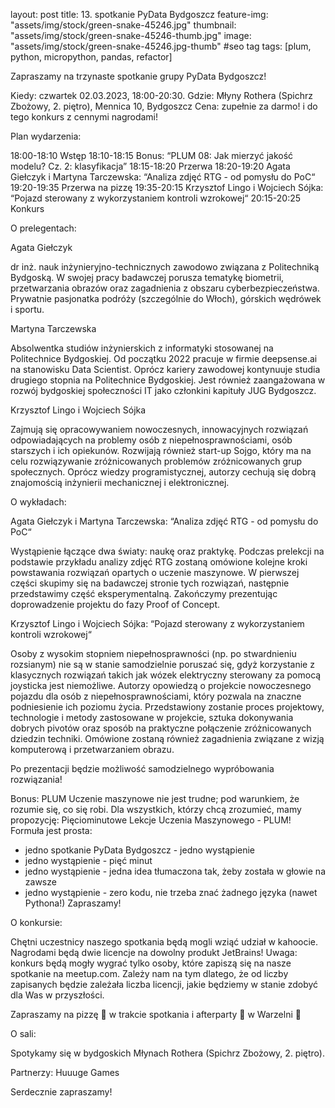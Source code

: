 layout: post
title: 13. spotkanie PyData Bydgoszcz
feature-img: "assets/img/stock/green-snake-45246.jpg"
thumbnail: "assets/img/stock/green-snake-45246-thumb.jpg"
image: "assets/img/stock/green-snake-45246.jpg-thumb" #seo tag
tags: [plum, python, micropython, pandas, refactor]

Zapraszamy na trzynaste spotkanie grupy PyData Bydgoszcz!

Kiedy: czwartek 02.03.2023, 18:00-20:30.
Gdzie: Młyny Rothera (Spichrz Zbożowy, 2. piętro), Mennica 10, Bydgoszcz
Cena: zupełnie za darmo! i do tego konkurs z cennymi nagrodami!

Plan wydarzenia:

18:00-18:10 Wstęp
18:10-18:15 Bonus: “PLUM 08: Jak mierzyć jakość modelu? Cz. 2: klasyfikacja”
18:15-18:20 Przerwa
18:20-19:20 Agata Giełczyk i Martyna Tarczewska: “Analiza zdjęć RTG - od pomysłu do PoC“
19:20-19:35 Przerwa na pizzę
19:35-20:15 Krzysztof Lingo i Wojciech Sójka: “Pojazd sterowany z wykorzystaniem kontroli wzrokowej“
20:15-20:25 Konkurs

O prelegentach:

Agata Giełczyk

dr inż. nauk inżynieryjno-technicznych zawodowo związana z Politechniką Bydgoską. W swojej pracy badawczej porusza tematykę biometrii, przetwarzania obrazów oraz zagadnienia z obszaru cyberbezpieczeństwa. Prywatnie pasjonatka podróży (szczególnie do Włoch), górskich wędrówek i sportu.

Martyna Tarczewska

Absolwentka studiów inżynierskich z informatyki stosowanej na Politechnice Bydgoskiej. Od początku 2022 pracuje w firmie deepsense.ai na stanowisku Data Scientist. Oprócz kariery zawodowej kontynuuje studia drugiego stopnia na Politechnice Bydgoskiej. Jest również zaangażowana w rozwój bydgoskiej społeczności IT jako członkini kapituły JUG Bydgoszcz.

Krzysztof Lingo i Wojciech Sójka

Zajmują się opracowywaniem nowoczesnych, innowacyjnych rozwiązań odpowiadających na problemy osób z niepełnosprawnościami, osób starszych i ich opiekunów. Rozwijają również start-up Sojgo, który ma na celu rozwiązywanie zróżnicowanych problemów zróżnicowanych grup społecznych. Oprócz wiedzy programistycznej, autorzy cechują się dobrą znajomością inżynierii mechanicznej i elektronicznej.

O wykładach:

Agata Giełczyk i Martyna Tarczewska: “Analiza zdjęć RTG - od pomysłu do PoC“

Wystąpienie łączące dwa światy: naukę oraz praktykę. Podczas prelekcji na podstawie przykładu analizy zdjęć RTG zostaną omówione kolejne kroki powstawania rozwiązań opartych o uczenie maszynowe. W pierwszej części skupimy się na badawczej stronie tych rozwiązań, następnie przedstawimy część eksperymentalną. Zakończymy prezentując doprowadzenie projektu do fazy Proof of Concept.

Krzysztof Lingo i Wojciech Sójka: “Pojazd sterowany z wykorzystaniem kontroli wzrokowej“

Osoby z wysokim stopniem niepełnosprawności (np. po stwardnieniu rozsianym) nie są w stanie samodzielnie poruszać się, gdyż korzystanie z klasycznych rozwiązań takich jak wózek elektryczny sterowany za pomocą joysticka jest niemożliwe.
Autorzy opowiedzą o projekcie nowoczesnego pojazdu dla osób z niepełnosprawnościami, który pozwala na znaczne podniesienie ich poziomu życia. Przedstawiony zostanie proces projektowy, technologie i metody zastosowane w projekcie, sztuka dokonywania dobrych pivotów oraz sposób na praktyczne połączenie zróżnicowanych dziedzin techniki. Omówione zostaną również zagadnienia związane z wizją komputerową i przetwarzaniem obrazu.

Po prezentacji będzie możliwość samodzielnego wypróbowania rozwiązania!

Bonus: PLUM
Uczenie maszynowe nie jest trudne; pod warunkiem, że rozumie się, co się robi. Dla wszystkich, którzy chcą zrozumieć, mamy propozycję: Pięciominutowe Lekcje Uczenia Maszynowego - PLUM! Formuła jest prosta:
- jedno spotkanie PyData Bydgoszcz - jedno wystąpienie
- jedno wystąpienie - pięć minut
- jedno wystąpienie - jedna idea tłumaczona tak, żeby została w głowie na zawsze
- jedno wystąpienie - zero kodu, nie trzeba znać żadnego języka (nawet Pythona!)
Zapraszamy!

O konkursie:

Chętni uczestnicy naszego spotkania będą mogli wziąć udział w kahoocie. Nagrodami będą dwie licencje na dowolny produkt JetBrains!
Uwaga: konkurs będą mogły wygrać tylko osoby, które zapiszą się na nasze spotkanie na meetup.com. Zależy nam na tym dlatego, że od liczby zapisanych będzie zależała liczba licencji, jakie będziemy w stanie zdobyć dla Was w przyszłości.

Zapraszamy na pizzę 🍕 w trakcie spotkania i afterparty 🥳 w Warzelni 🍺

O sali:

Spotykamy się w bydgoskich Młynach Rothera (Spichrz Zbożowy, 2. piętro).

Partnerzy:
Huuuge Games

Serdecznie zapraszamy!
